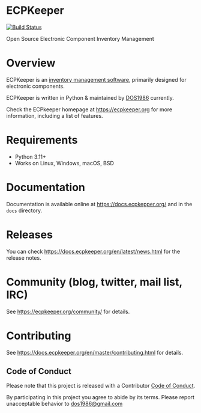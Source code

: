 
ECPKeeper
======
[![Build Status](https://github.com/ecpkeeper/ECPKeeper/workflows/build/badge.svg)](https://github.com/ecpkeeper/ECPKeeper/actions?query=workflow%3Abuild)

Open Source Electronic Component Inventory Management

Overview
========

ECPKeeper is an [inventory management software](https://en.wikipedia.org/wiki/Inventory_management_software), primarily designed for electronic components.

ECPKeeper is written in Python & maintained by [DOS1986](https://github.com/DOS1986) currently.

Check the ECPkeeper homepage at https://ecpkeeper.org for more information,
including a list of features.

Requirements
============

* Python 3.11+
* Works on Linux, Windows, macOS, BSD

Documentation
=============

Documentation is available online at https://docs.ecpkepper.org/ and in the ``docs``
directory.

Releases
========

You can check https://docs.ecpkeeper.org/en/latest/news.html for the release notes.

Community (blog, twitter, mail list, IRC)
=========================================

See https://ecpkeeper.org/community/ for details.

Contributing
============

See https://docs.ecpkeeper.org/en/master/contributing.html for details.

Code of Conduct
---------------

Please note that this project is released with a Contributor [Code of Conduct](<https://github.com/ecpkeeper/ECPKeeper/blob/master/CODE_OF_CONDUCT.md>).

By participating in this project you agree to abide by its terms.
Please report unacceptable behavior to [dos1986@gmail.com](mailto:dos1986@gmail.com)

